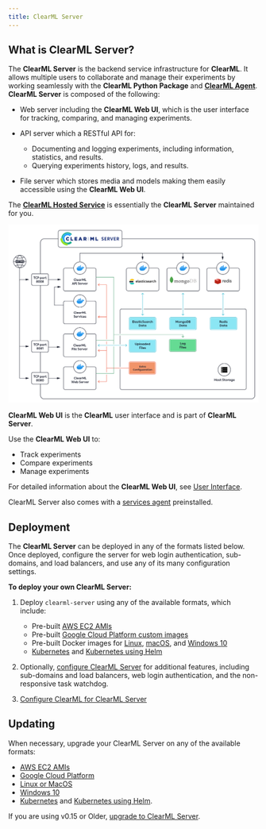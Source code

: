 ```yaml
---
title: ClearML Server
---
```


## What is ClearML Server? 
The **ClearML Server** is the backend service infrastructure for **ClearML**. It allows multiple users to collaborate and manage their experiments by working seamlessly with the **ClearML Python Package** and [**ClearML Agent**](clearml_agent.md). **ClearML Server** is composed of the following:

* Web server including the **ClearML Web UI**, which is the user interface for tracking, comparing, and managing experiments.
* API server which a RESTful API for:

    * Documenting and logging experiments, including information, statistics, and results.
    * Querying experiments history, logs, and results.

* File server which stores media and models making them easily accessible using the **ClearML Web UI**.

The [**ClearML Hosted Service**](https://app.community.clear.ml) is essentially the **ClearML Server** maintained for you.

![image](../img/ClearML_Server_Diagram.png)

**ClearML Web UI** is the **ClearML** user interface and is part of **ClearML Server**.

Use the **ClearML Web UI** to:

* Track experiments
* Compare experiments
* Manage experiments

For detailed information about the **ClearML Web UI**, see [User Interface](../webapp/webapp_home.md).

ClearML Server also comes with a [services agent](../clearml_agent.md#services-mode) preinstalled.

## Deployment

The **ClearML Server** can be deployed in any of the formats listed below. Once deployed, configure the server for web login 
authentication, sub-domains, and load balancers, and use any of its many configuration settings.

**To deploy your own ClearML Server:**

1. Deploy ``clearml-server`` using any of the available formats, which include:

    * Pre-built [AWS EC2 AMIs](clearml_server_aws_ec2_ami.md)
    * Pre-built [Google Cloud Platform custom images](clearml_server_gcp.md)
    * Pre-built Docker images for [Linux](clearml_server_linux_mac.md), [macOS](clearml_server_linux_mac.md), and 
      [Windows 10](clearml_server_win.md)
    * [Kubernetes](clearml_server_kubernetes.md) and [Kubernetes using Helm](clearml_server_kubernetes_helm.md)

1. Optionally, [configure ClearML Server](clearml_server_config.md) for additional features, including sub-domains and load balancers, 
   web login authentication, and the non-responsive task watchdog.

1. [Configure ClearML for ClearML Server](clearml_config_for_clearml_server.md)

## Updating

When necessary, upgrade your ClearML Server on any of the available formats:
* [AWS EC2 AMIs](upgrade_server_aws_ec2_ami.md)
* [Google Cloud Platform](upgrade_server_gcp.md)
* [Linux or MacOS](upgrade_server_linux_mac.md)
* [Windows 10](upgrade_server_win.md)
* [Kubernetes](upgrade_server_kubernetes.md) and [Kubernetes using Helm](upgrade_server_kubernetes_helm.md).

If you are using v0.15 or Older, [upgrade to ClearML Server](clearml_server_es7_migration.md).